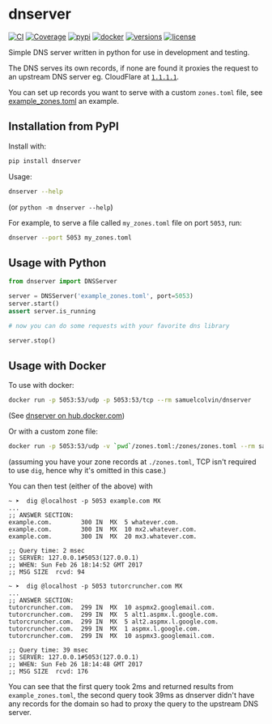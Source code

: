 # dnserver

[![CI](https://github.com/samuelcolvin/dnserver/workflows/CI/badge.svg?event=push)](https://github.com/samuelcolvin/dnserver/actions?query=event%3Apush+branch%3Amain+workflow%3ACI)
[![Coverage](https://codecov.io/gh/samuelcolvin/dnserver/branch/main/graph/badge.svg)](https://codecov.io/gh/samuelcolvin/dnserver)
[![pypi](https://img.shields.io/pypi/v/dnserver.svg)](https://pypi.python.org/pypi/dnserver)
[![docker](https://img.shields.io/docker/image-size/samuelcolvin/dnserver?sort=date)](https://hub.docker.com/r/samuelcolvin/dnserver/)
[![versions](https://img.shields.io/pypi/pyversions/dnserver.svg)](https://github.com/samuelcolvin/dnserver)
[![license](https://img.shields.io/github/license/samuelcolvin/dnserver.svg)](https://github.com/samuelcolvin/dnserver/blob/main/LICENSE)

Simple DNS server written in python for use in development and testing.

The DNS serves its own records, if none are found it proxies the request to an upstream DNS server
eg. CloudFlare at [`1.1.1.1`](https://www.cloudflare.com/learning/dns/what-is-1.1.1.1/).

You can set up records you want to serve with a custom `zones.toml` file,
see [example_zones.toml](https://github.com/samuelcolvin/dnserver/blob/main/example_zones.toml) an example.

## Installation from PyPI

Install with:

```bash
pip install dnserver
```

Usage:

```bash
dnserver --help
```

(or `python -m dnserver --help`)

For example, to serve a file called `my_zones.toml` file on port `5053`, run:

```bash
dnserver --port 5053 my_zones.toml
```

## Usage with Python

```python
from dnserver import DNSServer

server = DNSServer('example_zones.toml', port=5053)
server.start()
assert server.is_running

# now you can do some requests with your favorite dns library

server.stop()
```

## Usage with Docker

To use with docker:

```bash
docker run -p 5053:53/udp -p 5053:53/tcp --rm samuelcolvin/dnserver
```

(See [dnserver on hub.docker.com](https://hub.docker.com/r/samuelcolvin/dnserver/))

Or with a custom zone file:

```bash
docker run -p 5053:53/udp -v `pwd`/zones.toml:/zones/zones.toml --rm samuelcolvin/dnserver
```

(assuming you have your zone records at `./zones.toml`,
TCP isn't required to use `dig`, hence why it's omitted in this case.)

You can then test (either of the above) with

```shell
~ ➤  dig @localhost -p 5053 example.com MX
...
;; ANSWER SECTION:
example.com.		300	IN	MX	5 whatever.com.
example.com.		300	IN	MX	10 mx2.whatever.com.
example.com.		300	IN	MX	20 mx3.whatever.com.

;; Query time: 2 msec
;; SERVER: 127.0.0.1#5053(127.0.0.1)
;; WHEN: Sun Feb 26 18:14:52 GMT 2017
;; MSG SIZE  rcvd: 94

~ ➤  dig @localhost -p 5053 tutorcruncher.com MX
...
;; ANSWER SECTION:
tutorcruncher.com.	299	IN	MX	10 aspmx2.googlemail.com.
tutorcruncher.com.	299	IN	MX	5 alt1.aspmx.l.google.com.
tutorcruncher.com.	299	IN	MX	5 alt2.aspmx.l.google.com.
tutorcruncher.com.	299	IN	MX	1 aspmx.l.google.com.
tutorcruncher.com.	299	IN	MX	10 aspmx3.googlemail.com.

;; Query time: 39 msec
;; SERVER: 127.0.0.1#5053(127.0.0.1)
;; WHEN: Sun Feb 26 18:14:48 GMT 2017
;; MSG SIZE  rcvd: 176
```

You can see that the first query took 2ms and returned results from `example_zones.toml`,
the second query took 39ms as dnserver didn't have any records for the domain so had to proxy the query to
the upstream DNS server.
